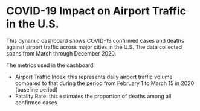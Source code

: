 # COVID-19 Impact on Airport Traffic in the U.S.

This dynamic dashboard shows COVID-19 confirmed cases and deaths against airport traffic across major cities in the U.S. The data collected spans from March through December 2020. 

The metrics used in the dashboard:
- Airport Traffic Index: this represents daily airport traffic volume compared to that during the period from February 1 to March 15 in 2020 (baseline period)
- Fatality Rate: this estimates the proportion of deaths among all confirmed cases
